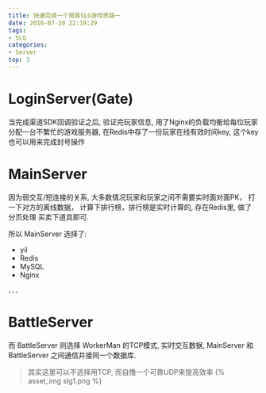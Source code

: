 ```yaml
---
title: 快速完成一个简易SLG游戏思路一
date: 2016-07-30 22:19:29
tags:
- SLG
categories:
- Server
top: 3
---
```





# LoginServer(Gate)

当完成渠道SDK回调验证之后, 
验证完玩家信息, 
用了Nginx的负载均衡给每位玩家分配一台不繁忙的游戏服务器, 
在Redis中存了一份玩家在线有效时间key, 
这个key也可以用来完成封号操作



# MainServer

因为弱交互/短连接的关系, 
大多数情况玩家和玩家之间不需要实时面对面PK，
打一下对方的离线数据，
计算下排行榜，排行榜是实时计算的, 
存在Redis里, 做了分页处理
买卖下道具即可.

所以 MainServer 选择了:

- yii
- Redis
- MySQL
- Nginx

**. . .**<!-- more -->

# BattleServer

而 BattleServer 则选择 WorkerMan 的TCP模式,
实时交互数据, 
MainServer 和 BattleServer 之间通信并接同一个数据库.

> 其实这里可以不选择用TCP, 而自撸一个可靠UDP来提高效率
{% asset_img slg1.png %}
